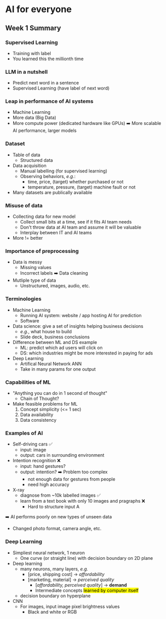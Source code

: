 # AI for everyone

## Week 1 Summary

### Supervised Learning

- Training with label
- You learned this the millionth time

### LLM in a nutshell

- Predict next word in a sentence
- Supervised Learning (have label of next word)

### Leap in performance of AI systems

- Machine Learning
- More data (Big Data)
- More compute power (dedicated hardware like GPUs)
➡️ More scalable AI performance, larger models

### Dataset

- Table of data
    - Structured data
- Data acquisition
    - Manual labelling (for supervised learning)
    - Observing behaviors, *e.g.*:
        - time, price, (target) whether purchased or not
        - temperature, pressure, (target) machine fault or not
- Many datasets are publically available

### Misuse of data

- Collecting data for new model
    - Collect small bits at a time, see if it fits AI team needs
    - Don't throw data at AI team and assume it will be valuable
    - Interplay between IT and AI teams
- More != better

### Importance of preprocessing

- Data is messy
    - Missing values
    - Incorrect labels
➡️ Data cleaning
- Mutliple type of data
    - Unstructured, images, audio, etc.

### Terminologies

- Machine Learning
    - Running AI system: website / app hosting AI for prediction
    - Software
- Data science: give a set of insights helping business decisions
    - *e.g.*, what house to build
    - Slide deck, business conclusions
- Difference between ML and DS example
    - ML: predict which ad users will click on
    - DS: which industries might be more interested in paying for ads
- Deep Learning
    - Artifical Neural Network ANN
    - Take in many params for one output

### Capabilities of ML

- "Anything you can do in 1 second of thought"
    - Chain of Thought?
- Make feasible problems for ML
  1. Concept simplicity (<= 1 sec)
  2. Data availability
  3. Data consistency

### Examples of AI

- Self-driving cars ✅
    - input: image
    - output: cars in surrounding environment
- Intention recognition ❌
    - input: hand gestures?
    - output: intention?
  ➡️ Problem too complex
        - not enough data for gestures from people
        - need high accuracy
- X-ray
    - diagnose from ~10k labelled images ✅
    - learn from a text book with only 10 images and pragraphs ❌
        - Hard to structure input A

➡️ AI performs poorly on new types of unseen data

- Changed photo format, camera angle, etc.

### Deep Learning

- Simpliest neural network, 1 neuron
    - One curve (or straight line) with decision boundary on 2D plane
- Deep learning
    - many neurons, many layers, *e.g.*
        - [price, shipping cost] -> *affordability*
        - [marketing, material] -> *perceived quality*
            - [*affordability, perceived quality*] -> **demand**
            - Intermediate concepts <mark>learned by computer itself</mark>
    - decision boundary on hyperplane
- CNN
    - For images, input image pixel brightness values
        - Black and white or RGB
